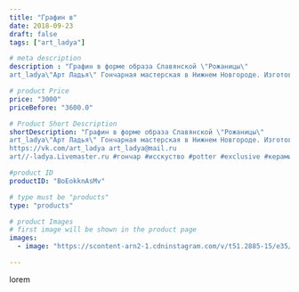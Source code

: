 ```yaml
---
title: "Графин в"
date: 2018-09-23
draft: false
tags: ["art_ladya"]

# meta description
description : "Графин в форме образа Славянской \"Рожаницы\" 
art_ladya\"Арт Ладья\" Гончарная мастерская в Нижнем Новгороде. Изготовление керамики и мастер//-классы по обучен"

# product Price
price: "3000"
priceBefore: "3600.0"

# Product Short Description
shortDescription: "Графин в форме образа Славянской \"Рожаницы\" 
art_ladya\"Арт Ладья\" Гончарная мастерская в Нижнем Новгороде. Изготовление керамики и мастер//-классы по обучению. 
https://vk.com/art_ladya art_ladya@mail.ru 
art//-ladya.Livemaster.ru #гончар #исскуство #potter #exclusive #керамикаручнаяработа #керамиканазаказ #handmade #керамика #гончарнаяпосуда #эксклюзивнаякерамика #painter #decor #ceramicar #nntoday #claygoods #restaurant #earthenware #ceramic #славянскаямифилогия #рожаница #графин #magic #ezoteric #ceramicart #магия #эзотерика #clay #авторскаякерамика"

#product ID
productID: "BoEokknAsMv"

# type must be "products"
type: "products"

# product Images
# first image will be shown in the product page
images:
  - image: "https://scontent-arn2-1.cdninstagram.com/v/t51.2885-15/e35/41281700_237090830291674_2968507564590762705_n.jpg?se=7&tp=1&_nc_ht=scontent-arn2-1.cdninstagram.com&_nc_cat=110&_nc_ohc=sjuYdzJKU0EAX90iYUc&ccb=7-4&oh=576b137fc8092caab3b55fabe0b53990&oe=60831E22&_nc_sid=86f79a&ig_cache_key=MTg3NDgwMTc3OTk2Mzc3Mzc0Mw%3D%3D.2-ccb7-4"

---
```

lorem

